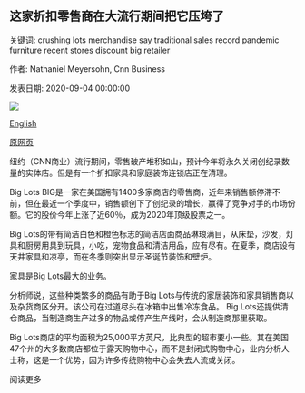 ## 这家折扣零售商在大流行期间把它压垮了

关键词: crushing lots merchandise say traditional sales record pandemic furniture recent stores discount big retailer

作者: Nathaniel Meyersohn, Cnn Business

发表日期: 2020-09-04 00:00:00

![](https://cdn.cnn.com/cnnnext/dam/assets/200904083250-01-big-lots-store-super-tease.jpg)

[English](This%20discount%20retailer%20is%20crushing%20it%20during%20the%20pandemic.md)

[原网页](https://edition.cnn.com/2020/09/04/business/big-lots-stores-retail/index.html)

纽约（CNN商业）流行期间，零售破产堆积如山，预计今年将永久关闭创纪录数量的实体店。但是有一个折扣家具和家庭装饰连锁店正在清理。

Big Lots BIG是一家在美国拥有1400多家商店的零售商，近年来销售额停滞不前，但在最近一个季度中，销售额创下了创纪录的增长，赢得了竞争对手的市场份额。它的股价今年上涨了近60％，成为2020年顶级股票之一。

Big Lots的带有简洁白色和橙色标志的简洁店面商品琳琅满目，从床垫，沙发，灯具和厨房用具到玩具，小吃，宠物食品和清洁用品，应有尽有。在夏季，商店设有天井家具和凉亭，而在冬季则突出显示圣诞节装饰和壁炉。

家具是Big Lots最大的业务。

分析师说，这些种类繁多的商品有助于Big Lots与传统的家居装饰和家具销售商以及杂货商区分开。该公司在过道尽头在冰箱中出售冷冻食品。 Big Lots还提供清仓商品，当制造商生产过多的物品或停产生产线时，会从制造商那里获取。

Big Lots商店的平均面积为25,000平方英尺，比典型的超市要小一些。其在美国47个州的大多数商店都位于露天购物中心，而不是封闭式购物中心，业内分析人士称，这是一个优势，因为许多传统购物中心会失去人流或关闭。

阅读更多